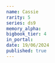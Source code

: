 ```yaml
---
name: Cassie
rarity: 5
series: ds9
memory_alpha:
bigbook_tier: 4
in_portal:
date: 19/06/2024
published: true
---
```




